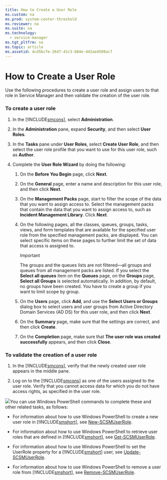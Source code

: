 ```yaml
---
title: How to Create a User Role
ms.custom: na
ms.prod: system-center-threshold
ms.reviewer: na
ms.suite: na
ms.technology: 
  - service-manager
ms.tgt_pltfrm: na
ms.topic: article
ms.assetid: 4cd5bcfe-2647-41c3-b84e-d42ae4509ac7
---
```

# How to Create a User Role
Use the following procedures to create a user role and assign users to that role in Service Manager and then validate the creation of the user role.

### To create a user role

1.  In the [!INCLUDE[smcons](../../Token/smcons_md.md)], select **Administration**.

2.  In the **Administration** pane, expand **Security**, and then select **User Roles**.

3.  In the **Tasks** pane under **User Roles**, select **Create User Role**, and then select the user role profile that you want to use for this user role, such as **Author**.

4.  Complete the **User Role Wizard** by doing the following:

    1.  On the **Before You Begin** page, click **Next**.

    2.  On the **General** page, enter a name and description for this user role, and then click **Next**.

    3.  On the **Management Packs** page, start to filter the scope of the data that you want to assign access to. Select the management packs that contain the data that you want to assign access to, such as **Incident Management Library**. Click **Next**.

    4.  On the following pages, all the classes, queues, groups, tasks, views, and form templates that are available for the specified user role from the specified management packs, are displayed. You can select specific items on these pages to further limit the set of data that access is assigned to.

        > [!IMPORTANT]
        > The groups and the queues lists are not filtered—all groups and queues from all management packs are listed. If you select the **Select all queues** item on the **Queues** page, on the **Groups** page, **Select all Groups** is selected automatically. In addition, by default, no groups have been created. You have to create a group if you want to limit scope by group.

    5.  On the **Users** page, click **Add**, and use the **Select Users or Groups** dialog box to select users and user groups from Active Directory Domain Services \(AD DS\) for this user role, and then click **Next**.

    6.  On the **Summary** page, make sure that the settings are correct, and then click **Create**.

    7.  On the **Completion** page, make sure that **The user role was created successfully** appears, and then click **Close**.

### To validate the creation of a user role

1.  In the [!INCLUDE[smcons](../../Token/smcons_md.md)], verify that the newly created user role appears in the middle pane.

2.  Log on to the [!INCLUDE[smcons](../../Token/smcons_md.md)] as one of the users assigned to the user role. Verify that you cannot access data for which you do not have access rights, as specified in the user role.

![](Image/PSSymbol.gif)You can use Windows PowerShell commands to complete these and other related tasks, as follows:

-   For information about how to use Windows PowerShell to create a new user role in [!INCLUDE[smshort](../../Token/smshort_md.md)], see [New\-SCSMUserRole](http://go.microsoft.com/fwlink/p/?LinkId=225360).

-   For information about how to use Windows PowerShell to retrieve user roles that are defined in [!INCLUDE[smshort](../../Token/smshort_md.md)], see [Get\-SCSMUserRole](http://go.microsoft.com/fwlink/p/?LinkId=225343).

-   For information about how to use Windows PowerShell to set the UserRole property for a [!INCLUDE[smshort](../../Token/smshort_md.md)] user, see [Update\-SCSMUserRole](http://go.microsoft.com/fwlink/p/?LinkId=225389).

-   For information about how to use Windows PowerShell to remove a user role from [!INCLUDE[smshort](../../Token/smshort_md.md)], see [Remove\-SCSMUserRole](http://go.microsoft.com/fwlink/p/?LinkId=225371).



